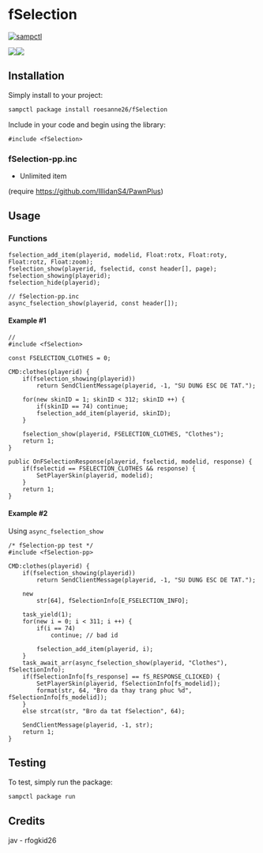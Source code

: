 # fSelection

[![sampctl](https://img.shields.io/badge/sampctl-fSelection-2f2f2f.svg?style=for-the-badge)](https://github.com/roesanne26/fSelection)

![](https://media.discordapp.net/attachments/759415958937796649/766296419204071434/unknown.png)![](https://media.discordapp.net/attachments/759415958937796649/766296582576144384/unknown.png)
<!--
Short description of your library, why it's useful, some examples, pictures or
videos. Link to your forum release thread too.

Remember: You can use "forumfmt" to convert this readme to forum BBCode!

What the sections below should be used for:

`## Installation`: Leave this section un-edited unless you have some specific
additional installation procedure.

`## Testing`: Whether your library is tested with a simple `main()` and `print`,
unit-tested, or demonstrated via prompting the player to connect, you should
include some basic information for users to try out your code in some way.

And finally, maintaining your version number`:

* Follow [Semantic Versioning](https://semver.org/)
* When you release a new version, update `VERSION` and `git tag` it
* Versioning is important for sampctl to use the version control features

Happy Pawning!
-->

## Installation

Simply install to your project:

```bash
sampctl package install roesanne26/fSelection
```

Include in your code and begin using the library:

```pawn
#include <fSelection>
```

### fSelection-pp.inc
- Unlimited item

(require https://github.com/IllidanS4/PawnPlus)
## Usage

### Functions
```pawn
fselection_add_item(playerid, modelid, Float:rotx, Float:roty, Float:rotz, Float:zoom);
fselection_show(playerid, fselectid, const header[], page);
fselection_showing(playerid);
fselection_hide(playerid);

// fSelection-pp.inc
async_fselection_show(playerid, const header[]);
```
#### Example #1
```pawn
// 
#include <fSelection>

const FSELECTION_CLOTHES = 0;

CMD:clothes(playerid) {
	if(fselection_showing(playerid)) 
		return SendClientMessage(playerid, -1, "SU DUNG ESC DE TAT.");

	for(new skinID = 1; skinID < 312; skinID ++) {
		if(skinID == 74) continue;
		fselection_add_item(playerid, skinID);
	}

	fselection_show(playerid, FSELECTION_CLOTHES, "Clothes");
	return 1;
}

public OnFSelectionResponse(playerid, fselectid, modelid, response) {	
	if(fselectid == FSELECTION_CLOTHES && response) {
		SetPlayerSkin(playerid, modelid);	
	}
	return 1;
}
```
#### Example #2
Using `async_fselection_show`
```pawn
/* fSelection-pp test */
#include <fSelection-pp>

CMD:clothes(playerid) {
    if(fselection_showing(playerid)) 
        return SendClientMessage(playerid, -1, "SU DUNG ESC DE TAT.");

    new 
        str[64], fSelectionInfo[E_FSELECTION_INFO];

    task_yield(1);
    for(new i = 0; i < 311; i ++) {
        if(i == 74) 
            continue; // bad id

        fselection_add_item(playerid, i);
    }
    task_await_arr(async_fselection_show(playerid, "Clothes"), fSelectionInfo);
    if(fSelectionInfo[fs_response] == fS_RESPONSE_CLICKED) {
        SetPlayerSkin(playerid, fSelectionInfo[fs_modelid]);
        format(str, 64, "Bro da thay trang phuc %d", fSelectionInfo[fs_modelid]);
    }
    else strcat(str, "Bro da tat fSelection", 64);

    SendClientMessage(playerid, -1, str);
    return 1;
}

```

## Testing

To test, simply run the package:

```bash
sampctl package run
```
## Credits
jav - rfogkid26    
